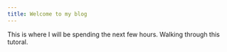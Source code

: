 ```yaml
---
title: Welcome to my blog
---
```


This is where I will be spending the next few hours. Walking through this tutoral.

